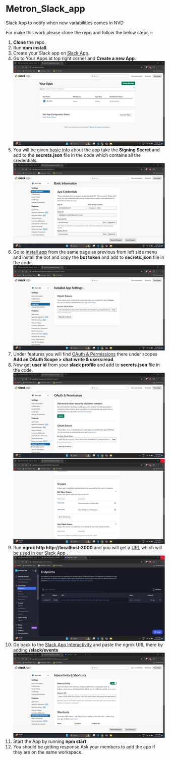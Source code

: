 # Metron_Slack_app

Slack App to notify when new variabilities comes in NVD

For make this work please clone the repo and follow the below steps :-

1. **Clone** the repo.
2. Run **npm install**.
3. Create your Slack app on [Slack App](https://api.slack.com/).
4. Go to Your Apps at top right corner and **Create a new App**.
   ![alt text](image-2.png)
5. You will be given [basic info](https://api.slack.com/apps/A07QWGRLXCH/general?) about the app take the **Signing Secret** and add to the **secrets.json** file in the code which contains all the credentials.
   ![alt text](image-3.png)
6. Go to [install app](https://api.slack.com/apps/A07QWGRLXCH/install-on-team?) from the same page as previous from left side menu and install the bot and copy the **bot token** and add to **secrets.json** file in the code.
   ![alt text](image-4.png)
7. Under features you will find [OAuth & Permissions](https://api.slack.com/apps/A07QWGRLXCH/oauth?) there under scopes **Add an OAuth Scope > chat:write & users:read**.
8. Now get **user id** from your **slack profile** and add to **secrets.json** file in the code.
   ![alt text](image-5.png)
   ![alt text](image-6.png)
9. Run **ngrok http http://localhost:3000** and you will get a [URL](https://dashboard.ngrok.com/endpoints) which will be used in our Slack App .
   ![alt text](image-7.png)
10. Go back to the [Slack App Interactivity](https://api.slack.com/apps/A07QWGRLXCH/interactive-messages?) and paste the ngrok URL there by adding **/slack/events**
    ![alt text](image-8.png)
11. Start the App by running **npm start**.
12. You should be getting response.Ask your members to add the app if they are on the same workspace.
